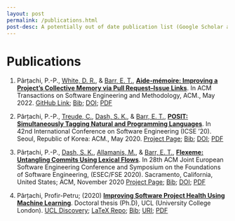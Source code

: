 ```yaml
---
layout: post
permalink: /publications.html
post-desc: A potentially out of date publication list (Google Scholar and dblp are your friend). Clicking the title of any publication should lead to an author copy of the publication. If not, feel free to contact me for a copy.
---
```

# Publications

1. Pârțachi, P.-P., [White, D. R.](https://davidrwhite.co.uk/), & [Barr, E. T.](https://earlbarr.com/), [**Aide-mémoire: Improving a Project’s Collective Memory via Pull Request–Issue Links**](./papers/am_just_accepted.pdf). In ACM Transactions on Software Engineering and Methodology, ACM., May 2022.
 [GitHub Link](https://github.com/PPPI/a-m); [Bib](./bibs/am.bib); [DOI](https://doi.org/10.1145/3542937); [PDF](./papers/am_just_accepted.pdf)

2. Pârțachi, P.-P., [Treude, C.](https://ctreude.ca), [Dash, S. K.](https://santanu.uk/), & [Barr, E. T.](https://earlbarr.com/), [**POSIT: Simultaneously Tagging Natural and Programming Languages**](./papers/posit.pdf). In 42nd International Conference on Software Engineering (ICSE ’20). Seoul, Republic of Korea: ACM., May 2020. [Project Page](https://www.partachi.com/POSIT); [Bib](./bibs/posit.bib); [DOI](https://doi.org/10.1145/3377811.3380440); [PDF](./papers/posit.pdf)

3. Pârțachi, P.-P., [Dash, S. K.](https://santanu.uk/), [Allamanis, M.](https://miltos.allamanis.com/), & [Barr, E. T.](https://earlbarr.com/), [**Flexeme: Untangling Commits Using Lexical Flows**](./papers/untangle.pdf). In 28th ACM Joint European Software Engineering Conference and Symposium on the Foundations of Software Engineering, (ESEC/FSE 2020). Sacramento, California, United States; ACM, November 2020 [Project Page](https://www.partachi.com/Flexeme); [Bib](./bibs/flexeme.bib); [DOI](https://doi.org/10.1145/3368089.3409693); [PDF](./papers/untangle.pdf)

4.  Pârțachi, Profir-Petru; (2020) [**Improving Software Project Health Using Machine Learning**](./papers/thesis.pdf). Doctoral thesis (Ph.D), UCL (University College London). [UCL Discovery](https://discovery.ucl.ac.uk/id/eprint/10116742/); [LaTeX Repo](https://github.com/PPPI/PhDThesis); [Bib](./bibs/thesis.bib); [URI](https://discovery.ucl.ac.uk/id/eprint/10116742); [PDF](./papers/thesis.pdf)